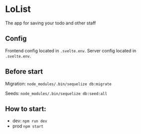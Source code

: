 # LoList
The app for saving your todo and other staff

## Config

Frontend config located in `.svelte.env`.
Server config located in `.svelte.env`.

## Before start

Migration:
```node_modules/.bin/sequelize db:migrate```

Seeds:
```node_modules/.bin/sequelize db:seed:all ```

## How to start:

- dev:
`npm run dev`
- prod
`npm start`
